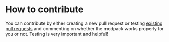 # How to contribute

You can contribute by either creating a new pull request or testing [existing pull requests](https://github.com/BondiBen/minecraft-modpacks/pulls) and commenting on whether the modpack works properly for you or not. Testing is very important and helpful!

